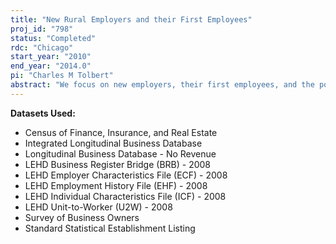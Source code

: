 ```yaml
---
title: "New Rural Employers and their First Employees"
proj_id: "798"
status: "Completed"
rdc: "Chicago"
start_year: "2010"
end_year: "2014.0"
pi: "Charles M Tolbert"
abstract: "We focus on new employers, their first employees, and the potential of micro-firms for rural development. Linking internal datasets ILBD, LEHD, and SBO, we will analyze the transition from nonemployer to employer status in rural communities and how nascent employers fare (revenue, longevity). Our models of new employer performance will include attributes of the rural communities. For those new employers who can be matched to SBO, we will analyze the personal characteristics of business owners and how they relate to firm performance. We will also study the first employees hired on by these new employers with special attention given to the wages, tenure, mobility of the newly employed. "
---
```


**Datasets Used:**

  - Census of Finance, Insurance, and Real Estate 
  - Integrated Longitudinal Business Database 
  - Longitudinal Business Database - No Revenue 
  - LEHD Business Register Bridge (BRB) - 2008 
  - LEHD Employer Characteristics File (ECF) - 2008 
  - LEHD Employment History File (EHF) - 2008 
  - LEHD Individual Characteristics File (ICF) - 2008 
  - LEHD Unit-to-Worker (U2W) - 2008 
  - Survey of Business Owners 
  - Standard Statistical Establishment Listing 

